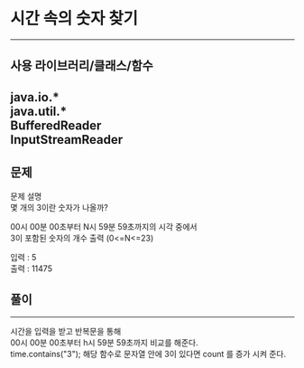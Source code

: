 # 시간 속의 숫자 찾기

------------
## 사용 라이브러리/클래스/함수
java.io.*   
java.util.*   
BufferedReader   
InputStreamReader
------------
## 문제
문제 설명   
몇 개의 3이란 숫자가 나올까?   

00시 00분 00초부터 N시 59분 59초까지의 시각 중에서   
3이 포함된 숫자의 개수 출력 (0<=N<=23)   

입력 : 5   
출력 : 11475


## 풀이

------------ 
시간을 입력을 받고 반복문을 통해    
00시 00분 00초부터 h시 59분 59초까지 비교를 해준다.   
time.contains("3"); 해당 함수로 문자열 안에 3이 있다면 count 를 증가 시켜 준다.   

